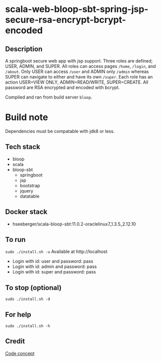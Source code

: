 # scala-web-bloop-sbt-spring-jsp-secure-rsa-encrypt-bcrypt-encoded

## Description
A springboot secure web app with jsp support.
Three roles are defined; USER, ADMIN, and SUPER. All roles
can access pages `/home`, `/login`, and `/about`. Only USER
can access `/user` and ADMIN only `/admin` whereas SUPER can
navigate to either and have its own `/super`. Each role
has an action USER=VIEW ONLY, ADMIN=READ/WRITE, SUPER=CREATE.
All password are RSA encrypted and encoded with bcrypt.

Compiled and ran from build server `bloop`.

# Build note
Dependencies must be compatable with jdk8 or less.

## Tech stack
- bloop
- scala
- bloop-sbt
  - springboot
  - jsp
  - bootstrap
  - jquery
  - datatable

## Docker stack
- hseeberger/scala-bloop-sbt:11.0.2-oraclelinux7_1.3.5_2.12.10

## To run
`sudo ./install.sh -u`
Available at http://localhost
- Login with id: user and password: pass
- Login with id: admin and password: pass
- Login with id: super and password: pass

## To stop (optional)
`sudo ./install.sh -d`

## For help
`sudo ./install.sh -h`

## Credit
[Code concept](https://stackoverflow.com/questions/20227/how-do-i-use-3des-encryption-decryption-in-java)
